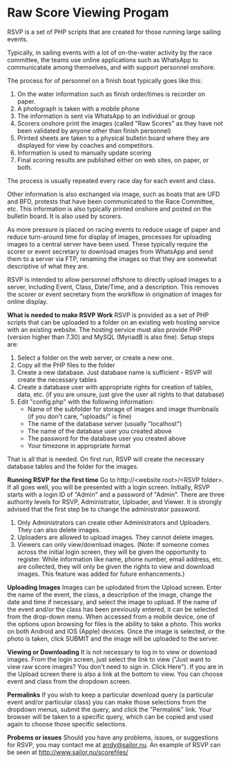 # Raw Score Viewing Progam

RSVP is a set of PHP scripts that are created for those running large sailing events.

Typically, in sailing events with a lot of on-the-water activity by the race committee, the teams use online applications such as WhatsApp to communicatate among themselves, and with support personnel onshore.

The process for of personnel on a finish boat typically goes like this:
1. On the water information such as finish order/times is recorder on paper.
2. A photograph is taken with a mobile phone
3. The information is sent via WhatsApp to an individual or group
4. Scorers onshore print the images (called "Raw Scores" as they have not been validated by anyone other than finish personnel)
5. Printed sheets are taken to a physical bulletin board where they are displayed for view by coaches and competitors.
6. Information is used to manually update scoring
7. Final scoring results are published either on web sites, on paper, or both.

The process is usually repeated every race day for each event and class.

Other information is also exchanged via image, such as boats that are UFD and BFD, protests that have been communicated to the Race Committee, etc. This information is also typically printed onshore and posted on the bulletin board. It is also used by scorers.

As more pressure is placed on racing events to reduce usage of paper and reduce turn-around time for display of images, processes for uploading images to a central server have been used. These typically require the scorer or event secretary to download images from WhatsApp and send them to a server via FTP, renaming the images so that they are somewhat descriptive of what they are.

RSVP is intended to allow personnel offshore to directly upload images to a server, including Event, Class, Date/Time, and a description. This removes the scorer or event secretary from the workflow in origination of images for online display.

**What is needed to make RSVP Work**
RSVP is provided as a set of PHP scripts that can be uploaded to a folder on an existing web hosting service with an existing website. The hosting service must also provide PHP (version higher than 7.30) and MySQL (MyriadB is also fine). Setup steps are:

1. Select a folder on the web server, or create a new one.
2. Copy all the PHP files to the folder
3. Create a new database. Just database name is sufficient - RSVP will create the necessary tables
4. Create a database user with appropriate rights for creation of tables, data, etc. (if you are unsure, just give the user all rights to that database)
5. Edit "config.php" with the following information:
   - Name of the subfolder for storage of images and image thumbnails (if you don't care, "uploads/" is fine)
   - The name of the database server (usually "localhost")
   - The name of the database user you created above
   - The password for the database user you created above
   - Your timezone in appropriate format

That is all that is needed. On first run, RSVP will create the necessary database tables and the folder for the images.

**Running RSVP for the first time**
Go to http://\<website root\>/\<RSVP folder\>. If all goes well, you will be presented with a login screen. Initially, RSVP starts with a login ID of "Admin" and a password of "Admin". There are three authority levels for RSVP, Administrator, Uploader, and Viewer. It is strongly advised that the first step be to change the administrator password.
  1. Only Administrators can create other Administrators and Uploaders. They can also delete images.
  2. Uploaders are allowed to upload images. They cannot delete images.
  3. Viewers can only view/download images.
  (Note: If someone comes across the initial login screen, they will be given the opportunity to register. While information like name, phone number, email address, etc. are collected, they will only be given the rights to view and download images. This feature was added for future enhancements.)
  
**Uploading Images**
Images can be uplodated from the Upload screen. Enter the name of the event, the class, a description of the image, change the date and time if necessary, and select the image to upload. If the name of the event and/or the class has been previously entered, it can be selected from the drop-down menu. When accessed from a mobile device, one of the options upon browsing for files is the ability to take a photo. This works on both Android and IOS (Apple) devices. Once the image is selected, or the photo is taken, click SUBMIT and the image will be uploaded to the server.

**Viewing or Downloading**
It is not necessary to log in to view or download images. From the login screen, just select the link to view ("Just want to view raw score images? You don't need to sign in. Click Here"). If you are in the Upload screen there is also a link at the bottom to view. You can choose event and class from the dropdown screen. 

**Permalinks**
If you wish to keep a particular download query (a particular event and/or particular class) you can make those selections from the dropdown menus, submit the query, and click the "Permalink" link. Your browser will be taken to a specific query, which can be copied and used again to choose those specific selections.
  
**Probems or issues**
Should you have any problems, issues, or suggestions for RSVP, you may contact me at andy@sailor.nu. An example of RSVP can be seen at http://www.sailor.nu/scorefiles/
